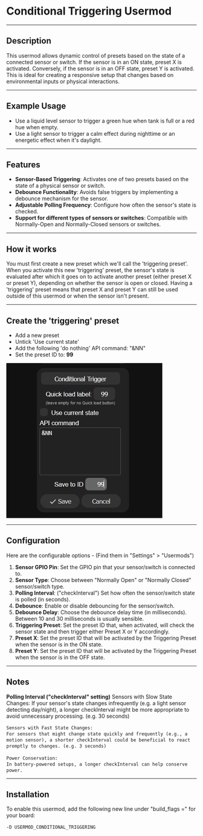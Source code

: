 # Conditional Triggering Usermod

---

## Description
This usermod allows dynamic control of presets based on the state of a connected sensor or switch.
If the sensor is in an ON state, preset X is activated. Conversely, if the sensor is in an OFF state, preset Y is activated.
This is ideal for creating a responsive setup that changes based on environmental inputs or physical interactions.

---

## Example Usage
- Use a liquid level sensor to trigger a green hue when tank is full or a red hue when empty.
- Use a light sensor to trigger a calm effect during nighttime or an energetic effect when it's daylight.

---

## Features
- **Sensor-Based Triggering**: Activates one of two presets based on the state of a physical sensor or switch.
- **Debounce Functionality**: Avoids false triggers by implementing a debounce mechanism for the sensor.
- **Adjustable Polling Frequency**: Configure how often the sensor's state is checked.
- **Support for different types of sensors or switches**: Compatible with Normally-Open and Normally-Closed sensors or switches.

---

## How it works
You must first create a new preset which we'll call the 'triggering preset'. When you activate this new 'triggering' preset, the sensor's state is evaluated after which it goes on to activate another preset (either preset X or preset Y), depending on whether the sensor is open or closed.
Having a 'triggering' preset means that preset X and preset Y can still be used outside of this usermod or when the sensor isn't present.

---

## Create the 'triggering' preset
- Add a new preset
- Untick 'Use current state'
- Add the following 'do nothing' API command: "&NN"
- Set the preset ID to: **99**

![Screenshot The 'Triggering Preset' Configuration](./assets/trigger_preset.jpg)

---

## Configuration

Here are the configurable options - (Find them in "Settings" > "Usermods")

1. **Sensor GPIO Pin**: Set the GPIO pin that your sensor/switch is connected to.
2. **Sensor Type**: Choose between "Normally Open" or "Normally Closed" sensor/switch type.
3. **Polling Interval**: ("checkInterval") Set how often the sensor/switch state is polled (in seconds).
4. **Debounce**: Enable or disable debouncing for the sensor/switch.
5. **Debounce Delay**: Choose the debounce delay time (in milliseconds). Between 10 and 30 milliseconds is usually sensible.
6. **Triggering Preset**: Set the preset ID that, when activated, will check the sensor state and then trigger either Preset X or Y accordingly.
7. **Preset X**: Set the preset ID that will be activated by the Triggering Preset when the sensor is in the ON state.
8. **Preset Y**: Set the preset ID that will be activated by the Triggering Preset when the sensor is in the OFF state.

---

## Notes
**Polling Interval ("checkInterval" setting)**
    Sensors with Slow State Changes:
    If your sensor's state changes infrequently (e.g. a light sensor detecting day/night), a longer checkInterval might be more appropriate to avoid unnecessary processing. (e.g. 30 seconds)

    Sensors with Fast State Changes:
    For sensors that might change state quickly and frequently (e.g., a motion sensor), a shorter checkInterval could be beneficial to react promptly to changes. (e.g. 3 seconds)

    Power Conservation:
    In battery-powered setups, a longer checkInterval can help conserve power.

---

## Installation
To enable this usermod, add the following new line under "build_flags =" for your board:
```
-D USERMOD_CONDITIONAL_TRIGGERING
```
